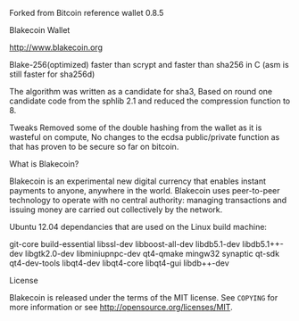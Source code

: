 Forked from Bitcoin reference wallet 0.8.5

Blakecoin Wallet

http://www.blakecoin.org

Blake-256(optimized) faster than scrypt and faster than sha256 in C (asm is still faster for sha256d)

The algorithm was written as a candidate for sha3, Based on round one candidate code from the sphlib 2.1 and reduced the compression function to 8.

Tweaks Removed some of the double hashing from the wallet as it is wasteful on compute, No changes to the ecdsa public/private function as that has proven to be secure so far on bitcoin.


What is Blakecoin?

Blakecoin is an experimental new digital currency that enables instant payments to
anyone, anywhere in the world. Blakecoin uses peer-to-peer technology to operate
with no central authority: managing transactions and issuing money are carried
out collectively by the network.

Ubuntu 12.04 dependancies that are used on the Linux build machine:

git-core build-essential libssl-dev libboost-all-dev libdb5.1-dev libdb5.1++-dev libgtk2.0-dev libminiupnpc-dev qt4-qmake mingw32 synaptic qt-sdk qt4-dev-tools libqt4-dev libqt4-core libqt4-gui libdb++-dev


License

Blakecoin is released under the terms of the MIT license. See `COPYING` for more
information or see http://opensource.org/licenses/MIT.



